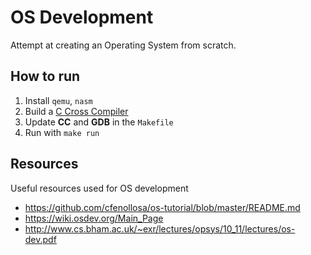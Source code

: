 # OS Development

Attempt at creating an Operating System from scratch.

## How to run

1. Install `qemu`, `nasm`
2. Build a [C Cross Compiler](https://wiki.osdev.org/GCC_Cross-Compiler)
3. Update **CC** and **GDB** in the `Makefile`
4. Run with `make run`

## Resources

Useful resources used for OS development

- https://github.com/cfenollosa/os-tutorial/blob/master/README.md
- https://wiki.osdev.org/Main_Page
- http://www.cs.bham.ac.uk/~exr/lectures/opsys/10_11/lectures/os-dev.pdf

